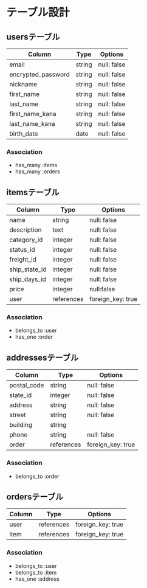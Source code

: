 # テーブル設計

## usersテーブル

| Column             | Type   | Options     |
| ------------------ | ------ | ----------- |
| email              | string | null: false |
| encrypted_password | string | null: false |
| nickname           | string | null: false |
| first_name         | string | null: false |
| last_name          | string | null: false |
| first_name_kana    | string | null: false |
| last_name_kana     | string | null: false |
| birth_date         | date   | null: false |
### Association
- has_many :items
- has_many :orders


## itemsテーブル
| Column        | Type       | Options           |
| ------------- | ---------- | ----------------- |
| name          | string     | null: false       |
| description   | text       | null: false       |
| category_id   | integer    | null: false       |
| status_id     | integer    | null: false       |
| freight_id    | integer    | null: false       |
| ship_state_id | integer    | null: false       |
| ship_days_id  | integer    | null: false       |
| price         | integer    | null:false        |
| user          | references | foreign_key: true |
### Association
- belongs_to :user
- has_one :order

## addressesテーブル
| Column        | Type       | Options           |
| ------------- | ---------- | ----------------- |
| postal_code   | string     | null: false       |
| state_id     | integer    | null: false       |
| address       | string     | null: false       |
| street        | string     | null: false       |
| building      | string     |                   |
| phone         | string     | null: false       |
| order         | references | foreign_key: true |
### Association
- belongs_to :order

## ordersテーブル
| Column | Type       | Options           |
| ------ | ---------- | ----------------- |
| user   | references | foreign_key: true |
| item   | references | foreign_key: true |
### Association
- belongs_to :user
- belongs_to :item
- has_one :address

